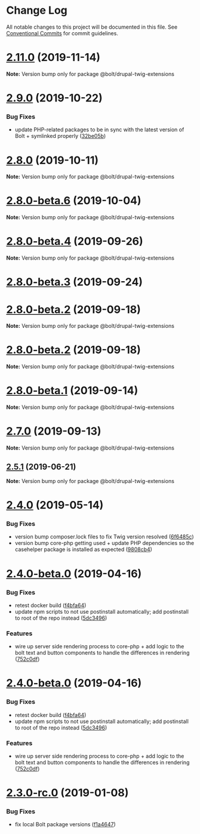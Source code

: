 # Change Log

All notable changes to this project will be documented in this file.
See [Conventional Commits](https://conventionalcommits.org) for commit guidelines.

# [2.11.0](https://github.com/bolt-design-system/bolt/tree/master/packages/drupal-stubs/compare/v2.10.0...v2.11.0) (2019-11-14)

**Note:** Version bump only for package @bolt/drupal-twig-extensions





# [2.9.0](https://github.com/bolt-design-system/bolt/tree/master/packages/drupal-stubs/compare/v2.8.3...v2.9.0) (2019-10-22)


### Bug Fixes

* update PHP-related packages to be in sync with the latest version of Bolt + symlinked properly ([32be05b](https://github.com/bolt-design-system/bolt/tree/master/packages/drupal-stubs/commit/32be05b))





# [2.8.0](https://github.com/bolt-design-system/bolt/tree/master/packages/drupal-stubs/compare/v2.8.0-beta.6...v2.8.0) (2019-10-11)

**Note:** Version bump only for package @bolt/drupal-twig-extensions





# [2.8.0-beta.6](https://github.com/bolt-design-system/bolt/tree/master/packages/drupal-stubs/compare/v2.8.0-beta.5...v2.8.0-beta.6) (2019-10-04)

**Note:** Version bump only for package @bolt/drupal-twig-extensions





# [2.8.0-beta.4](https://github.com/bolt-design-system/bolt/tree/master/packages/drupal-stubs/compare/v2.8.0-beta.3...v2.8.0-beta.4) (2019-09-26)

**Note:** Version bump only for package @bolt/drupal-twig-extensions





# [2.8.0-beta.3](https://github.com/bolt-design-system/bolt/tree/master/packages/drupal-stubs/compare/v2.7.1...v2.8.0-beta.3) (2019-09-24)



# [2.8.0-beta.2](https://github.com/bolt-design-system/bolt/tree/master/packages/drupal-stubs/compare/v2.7.0...v2.8.0-beta.2) (2019-09-18)

**Note:** Version bump only for package @bolt/drupal-twig-extensions





# [2.8.0-beta.2](https://github.com/bolt-design-system/bolt/tree/master/packages/drupal-stubs/compare/v2.7.0...v2.8.0-beta.2) (2019-09-18)

**Note:** Version bump only for package @bolt/drupal-twig-extensions





# [2.8.0-beta.1](https://github.com/bolt-design-system/bolt/tree/master/packages/drupal-stubs/compare/v2.7.0...v2.8.0-beta.1) (2019-09-14)

**Note:** Version bump only for package @bolt/drupal-twig-extensions





# [2.7.0](https://github.com/bolt-design-system/bolt/tree/master/packages/drupal-stubs/compare/v2.6.0...v2.7.0) (2019-09-13)

**Note:** Version bump only for package @bolt/drupal-twig-extensions





## [2.5.1](https://github.com/bolt-design-system/bolt/tree/master/packages/drupal-stubs/compare/v2.5.0...v2.5.1) (2019-06-21)

**Note:** Version bump only for package @bolt/drupal-twig-extensions





# [2.4.0](https://github.com/bolt-design-system/bolt/tree/master/packages/drupal-stubs/compare/v2.3.2...v2.4.0) (2019-05-14)


### Bug Fixes

* version bump composer.lock files to fix Twig version resolved ([6f6485c](https://github.com/bolt-design-system/bolt/tree/master/packages/drupal-stubs/commit/6f6485c))
* version bump core-php getting used + update PHP dependencies so the casehelper package is installed as expected ([9808cb4](https://github.com/bolt-design-system/bolt/tree/master/packages/drupal-stubs/commit/9808cb4))



# [2.4.0-beta.0](https://github.com/bolt-design-system/bolt/tree/master/packages/drupal-stubs/compare/v2.2.2...v2.4.0-beta.0) (2019-04-16)


### Bug Fixes

* retest docker build ([f4bfa64](https://github.com/bolt-design-system/bolt/tree/master/packages/drupal-stubs/commit/f4bfa64))
* update npm scripts to not use postinstall automatically; add postinstall to root of the repo instead ([5dc3496](https://github.com/bolt-design-system/bolt/tree/master/packages/drupal-stubs/commit/5dc3496))


### Features

* wire up server side rendering process to core-php + add logic to the bolt text and button components to handle the differences in rendering ([752c0df](https://github.com/bolt-design-system/bolt/tree/master/packages/drupal-stubs/commit/752c0df))





# [2.4.0-beta.0](https://github.com/bolt-design-system/bolt/tree/master/packages/drupal-stubs/compare/v2.3.0...v2.4.0-beta.0) (2019-04-16)


### Bug Fixes

* retest docker build ([f4bfa64](https://github.com/bolt-design-system/bolt/tree/master/packages/drupal-stubs/commit/f4bfa64))
* update npm scripts to not use postinstall automatically; add postinstall to root of the repo instead ([5dc3496](https://github.com/bolt-design-system/bolt/tree/master/packages/drupal-stubs/commit/5dc3496))


### Features

* wire up server side rendering process to core-php + add logic to the bolt text and button components to handle the differences in rendering ([752c0df](https://github.com/bolt-design-system/bolt/tree/master/packages/drupal-stubs/commit/752c0df))





# [2.3.0-rc.0](https://github.com/bolt-design-system/bolt/tree/master/packages/drupal-stubs/compare/v2.2.2...v2.3.0-rc.0) (2019-01-08)


### Bug Fixes

* fix local Bolt package versions ([f1a4647](https://github.com/bolt-design-system/bolt/tree/master/packages/drupal-stubs/commit/f1a4647))
